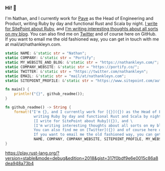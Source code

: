 ### Hi! 👋

I'm Nathan, and I currently work for [Pave](https://paveapp.com/) as the Head of Engineering and Product, writing Ruby by day and functional Rust and Scala by night. [I write for SitePoint about Ruby](https://www.sitepoint.com/author/nkleyn/), and [I'm writing interesting thoughts about all sorts on my blog](https://nathankleyn.com/). You can also find me on [Twitter](https://twitter.com/nathankleyn) and of course here on GitHub. If you want to email me the old fashioned way, you can get in touch with me at mail/at/nathankleyn.com.

```rust
static NAME: &'static str = "Nathan";
static COMPANY: &'static str = "Portify";
static MY_WEBSITE_AND_BLOG: &'static str = "https://nathankleyn.com/";
static COMPANY_WEBSITE: &'static str = "https://portify.co/";
static TWITTER: &'static str = "https://twitter.com/nathankleyn";
static EMAIL: &'static str = "mail/at/nathankleyn.com";
static SITEPOINT_PROFILE: &'static str = "https://www.sitepoint.com/author/nkleyn/";

fn main() {
    println!("{}", github_readme());
}

fn github_readme() -> String {
    format!("I'm {}, and I currently work for [{}]({}) as the Head of Engineering, \
             writing Ruby by day and functional Rust and Scala by night. \
             [I write for SitePoint about Ruby]({}), and \
             [I'm writing interesting thoughts about all sorts on my blog]({}). \
             You can also find me on [Twitter]({}) and of course here on GitHub. \
             If you want to email me the old fashioned way, you can get in touch with me at {}.",
             NAME, COMPANY, COMPANY_WEBSITE, SITEPOINT_PROFILE, MY_WEBSITE_AND_BLOG, TWITTER, EMAIL)
}
```

https://play.rust-lang.org/?version=stable&mode=debug&edition=2018&gist=317f0bdf9e6e0015c86a8dea948a73b4
